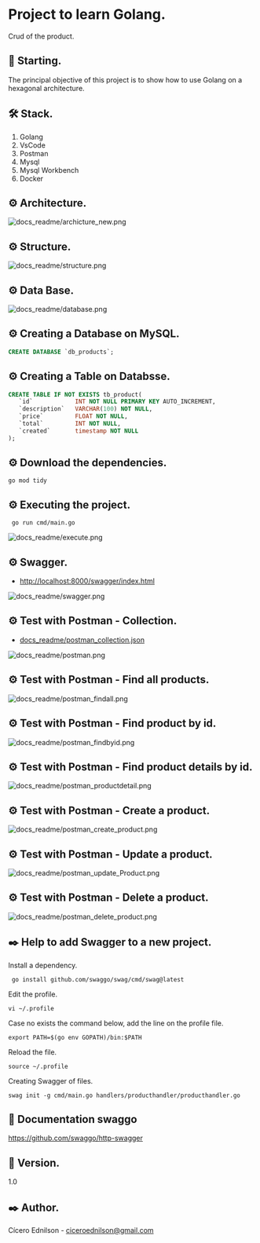 # Project to learn Golang.

Crud of the product. 

## 🚀 Starting.

The principal objective of this project is to show how to use Golang on a hexagonal architecture. 

## 🛠 Stack.

<ol>
  <li>Golang</li>
  <li>VsCode</li>
  <li>Postman</li>
  <li>Mysql</li>
  <li>Mysql Workbench</li>
  <li>Docker</li>
</ol>

## ⚙️ Architecture.

![docs_readme/archicture_new.png](docs_readme/archicture_new.png)

## ⚙️ Structure.

![docs_readme/structure.png](docs_readme/structure.png)

## ⚙️ Data Base.

![docs_readme/database.png](docs_readme/database.png)

## ⚙️ Creating a Database on MySQL.

~~~~sql
CREATE DATABASE `db_products`;
~~~~

## ⚙️ Creating a Table on Databsse.

~~~~sql
CREATE TABLE IF NOT EXISTS tb_product(
   `id` 		   INT NOT NULL PRIMARY KEY AUTO_INCREMENT,
   `description`   VARCHAR(100) NOT NULL,
   `price`   	   FLOAT NOT NULL,
   `total`   	   INT NOT NULL,
   `created`   	   timestamp NOT NULL
);
~~~~

## ⚙️ Download the dependencies.

~~~~shell
go mod tidy
~~~~

## ⚙️ Executing the project.

~~~~shell
 go run cmd/main.go
~~~~

![docs_readme/execute.png](docs_readme/execute.png)

## ⚙️ Swagger.

 * [http://localhost:8000/swagger/index.html](http://localhost:8000/swagger/index.html)

![docs_readme/swagger.png](docs_readme/swagger.png)


## ⚙️ Test with Postman - Collection.

 * [docs_readme/postman_collection.json](docs_readme/postman_collection.json)

![docs_readme/postman.png](docs_readme/postman.png)

## ⚙️ Test with Postman - Find all products.

![docs_readme/postman_findall.png](docs_readme/postman_findall.png)


## ⚙️ Test with Postman - Find product by id.

![docs_readme/postman_findbyid.png](docs_readme/postman_findbyid.png)


## ⚙️ Test with Postman - Find product details by id.

![docs_readme/postman_productdetail.png](docs_readme/postman_productdetail.png)


## ⚙️ Test with Postman - Create a product.

![docs_readme/postman_create_product.png](docs_readme/postman_create_product.png)

## ⚙️ Test with Postman - Update a product.

![docs_readme/postman_update_Product.png](docs_readme/postman_update_Product.png)


## ⚙️ Test with Postman - Delete a product.

![docs_readme/postman_delete_product.png](docs_readme/postman_delete_product.png)


## ✒️ Help to add Swagger to a new project.

Install a dependency. 

~~~~shell
 go install github.com/swaggo/swag/cmd/swag@latest
~~~~

Edit the profile.

~~~~shell
vi ~/.profile 
~~~~

Case no exists the command below, add the line on the profile file. 

~~~~shell
export PATH=$(go env GOPATH)/bin:$PATH
~~~~

Reload the file.

~~~~shell
source ~/.profile 
~~~~

Creating Swagger of files.

~~~~shell
swag init -g cmd/main.go handlers/producthandler/producthandler.go 
~~~~

## 📌 Documentation swaggo

https://github.com/swaggo/http-swagger


## 📌 Version.

1.0

## ✒️ Author.

Cícero Ednilson - ciceroednilson@gmail.com
